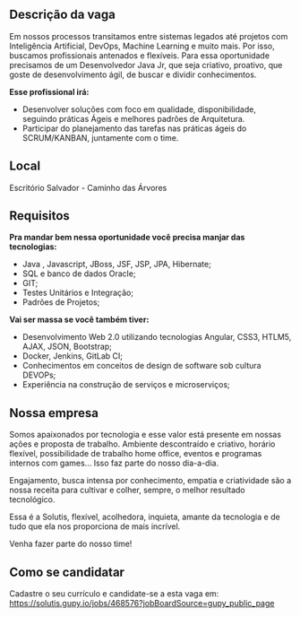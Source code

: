 ## Descrição da vaga

Em nossos processos transitamos entre sistemas legados até projetos com Inteligência Artificial, DevOps, Machine Learning e muito mais. Por isso, buscamos profissionais antenados e flexíveis.
Para essa oportunidade precisamos de um Desenvolvedor Java Jr, que seja criativo, proativo, que goste de desenvolvimento ágil, de buscar e dividir conhecimentos.

**Esse profissional irá:**

- Desenvolver soluções com foco em qualidade, disponibilidade, seguindo práticas Ágeis e melhores padrões de Arquitetura.
- Participar do planejamento das tarefas nas práticas ágeis do SCRUM/KANBAN, juntamente com o time.

## Local

Escritório Salvador - Caminho das Árvores

## Requisitos

**Pra mandar bem nessa oportunidade você precisa manjar das tecnologias:**

- Java , Javascript, JBoss, JSF, JSP, JPA, Hibernate;
- SQL e banco de dados Oracle;
- GIT;
- Testes Unitários e Integração;
- Padrões de Projetos;

**Vai ser massa se você também tiver:**

- Desenvolvimento Web 2.0 utilizando tecnologias Angular, CSS3, HTLM5, AJAX, JSON, Bootstrap;
- Docker, Jenkins, GitLab CI;
- Conhecimentos em conceitos de design de software sob cultura DEVOPs;
- Experiência na construção de serviços e microserviços;

## Nossa empresa

Somos apaixonados por tecnologia e esse valor está presente em nossas ações e proposta de trabalho. Ambiente descontraído e criativo, horário flexível, possibilidade de trabalho home office, eventos e programas internos com games... Isso faz parte do nosso dia-a-dia.

Engajamento, busca intensa por conhecimento, empatia e criatividade são a nossa receita para cultivar e colher, sempre, o melhor resultado tecnológico.

Essa é a Solutis, flexível, acolhedora, inquieta, amante da tecnologia e de tudo que ela nos proporciona de mais incrível.

Venha fazer parte do nosso time!

## Como se candidatar

Cadastre o seu currículo e candidate-se a esta vaga em: https://solutis.gupy.io/jobs/468576?jobBoardSource=gupy_public_page
